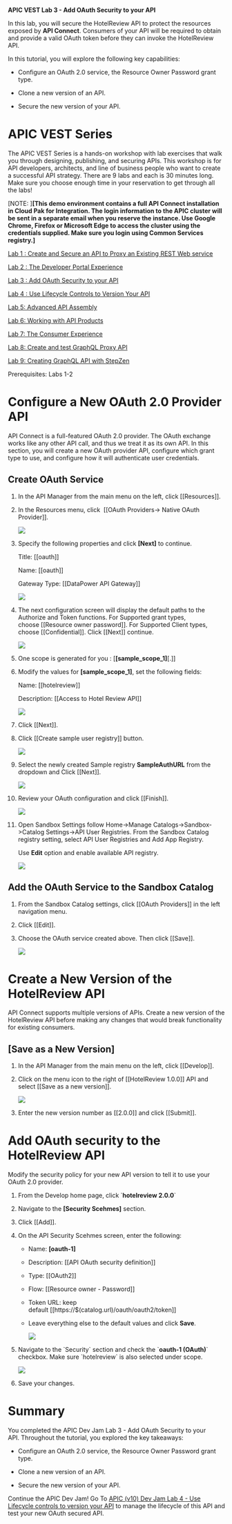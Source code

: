 **APIC VEST Lab 3 - Add OAuth Security to your API**

In this lab, you will secure the HotelReview API to protect the resources
exposed by **API Connect**. Consumers of your API will be required to
obtain and provide a valid OAuth token before they can invoke the
HotelReview API.

In this tutorial, you will explore the following key capabilities:

-   Configure an OAuth 2.0 service, the Resource Owner Password grant
    type.

-   Clone a new version of an API.

-   Secure the new version of your API.

 APIC VEST Series
==================================================================================================================================================================================================================

The APIC VEST Series is a hands-on workshop with lab exercises that
walk you through designing, publishing, and securing APIs. This workshop
is for API developers, architects, and line of business people who want
to create a successful API strategy. There are 9 labs and each is 30
minutes long. Make sure you choose enough time in your reservation to
get through all the labs! 

[NOTE: ]**[This demo environment contains a
full API Connect installation in Cloud Pak for Integration. The login
information to the APIC cluster will be sent in a separate email when
you reserve the instance. Use Google Chrome, Firefox or Microsoft Edge
to access the cluster using the credentials supplied. Make sure you
login using Common Services registry.]**

[Lab 1 : Create and Secure an API to Proxy an Existing REST Web
service](https://github.com/ibm-ecosystem-lab/APICv10/tree/main/instructions/Lab1)

[Lab 2 : The Developer Portal
Experience](https://github.com/ibm-ecosystem-lab/APICv10/tree/main/instructions/Lab2)

[Lab 3 : Add OAuth Security to your
API](https://github.com/ibm-ecosystem-lab/APICv10/tree/main/instructions/Lab3)

[Lab 4 : Use Lifecycle Controls to Version Your
API](https://github.com/ibm-ecosystem-lab/APICv10/tree/main/instructions/Lab4)

[Lab 5: Advanced API
Assembly](https://github.com/ibm-ecosystem-lab/APICv10/tree/main/instructions/Lab5)

[Lab 6: Working with API
Products](https://github.com/ibm-ecosystem-lab/APICv10/tree/main/instructions/Lab6)

[Lab 7: The Consumer
Experience](https://github.com/ibm-ecosystem-lab/APICv10/tree/main/instructions/Lab7)

[Lab 8: Create and test GraphQL Proxy
API](https://github.com/ibm-ecosystem-lab/APICv10/tree/main/instructions/Lab8)

[Lab 9: Creating GraphQL API with StepZen](https://github.com/ibm-ecosystem-lab/APICv10/tree/main/instructions/Lab9)


Prerequisites: Labs 1-2

 Configure a New OAuth 2.0 Provider API
=============================================================================================

API Connect is a full-featured OAuth 2.0 provider. The OAuth exchange
works like any other API call, and thus we treat it as its own API. In
this section, you will create a new OAuth provider API, configure which
grant type to use, and configure how it will authenticate user
credentials.

 Create OAuth Service
----------------------------------------------------------------------------------------------------------------------------------------

1.  In the API Manager from the main menu on the left,
    click [[Resources]].

2.  In the Resources menu, click  [[OAuth Providers-\> Native OAuth
    Provider]].

    ![](images/tutorial_html_f1fe85d169c1b8fc.png)

3.  Specify the following properties and
    click **[Next]** to continue.

    Title: [[oauth]]

    Name: [[oauth]]

    Gateway Type: [[DataPower API Gateway]]

    ![](images/tutorial_html_22f9d0d5c30f657d.png)

4.  The next configuration screen will display the default paths to the
    Authorize and Token functions. For Supported grant types,
    choose [[Resource owner
    password]].
    For Supported Client types,
    choose [[Confidential]].
    Click [[Next]] continue.

    ![](images/tutorial_html_2e278c6df90a639f.png)

5.  One scope is generated for you
    : [**[sample_scope_1]**[.]]

6.  Modify the values
    for **[sample_scope_1]**, set the
    following fields:

    Name: [[hotelreview]]

    Description: [[Access to Hotel Review API]]

    ![](images/tutorial_html_b42ee8bacaf23a4c.png)

7.  Click [[Next]].

8.  Click [[Create sample user registry]] button.

    ![](images/create_sample_user_registry.png)
	
9. Select the newly created Sample registry **SampleAuthURL** from the dropdown and Click [[Next]].

    ![](images/sample_user_registry.png)
	
10. Review your OAuth configuration and
    click [[Finish]].

    ![](images/tutorial_html_985e9dbc3a3f82c0.png)

11. Open Sandbox Settings follow
    Home-\>Manage Catalogs-\>Sandbox-\>Catalog Settings->API User Registries.
	From the Sandbox Catalog registry setting, select API User
    Registries and Add App Registry.

    Use **Edit** option and enable available API registry.

    ![](images/tutorial_html_c24f06de482a8ab5.png)

 Add the OAuth Service to the Sandbox Catalog
----------------------------------------------------------------------------------------------------------------------------------------------------------------

1.  From the Sandbox Catalog settings, click [[OAuth
    Providers]] in the left navigation menu.

5.  Click [[Edit]].

6.  Choose the OAuth service created above. Then
    click [[Save]].    

    ![](images/tutorial_html_6fa9961893476e8e.png)

 Create a New Version of the HotelReview API
================================================================================================

API Connect supports multiple versions of APIs. Create a new version of
the HotelReview API before making any changes that would break
functionality for existing consumers. 

 [Save as a New Version]
-----------------------------------------------------------------------------------------------------------------------------------------

1.  In the API Manager from the main menu on the left,
    click [[Develop]].

2.  Click on the menu icon to the right of [[HotelReview
    1.0.0]] API
    and select [[Save as a new
    version]].  

    ![](images/tutorial_html_4f0d083547b597a4.png)

3.  Enter the new version number
    as [[2.0.0]] and
    click [[Submit]].

 Add OAuth security to the HotelReview API
==============================================================================================

Modify the security policy for your new API version to tell it to use
your OAuth 2.0 provider.

1.  From the Develop home page, click \`**hotelreview 2.0.0**\`

2.  Navigate to the **[Security Scehmes]** section.

3.  Click [[Add]].

4.  On the API Security Scehmes screen, enter the following:

    -   Name: **[oauth-1]**

    -   Description: [[API OAuth security definition]]

    -   Type: [[OAuth2]]

    -   Flow: [[Resource owner - Password]]

    -   Token URL: keep
        default [[https://\$(catalog.url)/oauth/oauth2/token]]

    -   Leave everything else to the default values and
        click **Save**.  

        ![](images/tutorial_html_9b9f57dc81561ae7.png)

5.  Navigate to the \`Security\` section and check the \`**oauth-1 (OAuth)**\` checkbox. 
	Make sure \`hotelreview\` is also selected under scope.  

    ![](images/tutorial_html_c8a8e86664fd2a1.png)

6.  Save your changes.

 Summary
==============================================================

You completed the APIC Dev Jam Lab 3 - Add OAuth Security to your
API. Throughout the tutorial, you explored the key takeaways:

-   Configure an OAuth 2.0 service, the Resource Owner Password grant
    type.

-   Clone a new version of an API.

-   Secure the new version of your API.

Continue the APIC Dev Jam! Go To [APIC (v10) Dev Jam Lab 4 - Use
Lifecycle controls to version your
API](https://github.com/ibm-ecosystem-lab/APICv10/tree/main/instructions/Lab4) to
manage the lifecycle of this API and test your new OAuth secured API.
